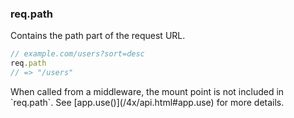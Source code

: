 <h3 id='req.path'>req.path</h3>

Contains the path part of the request URL.

```js
// example.com/users?sort=desc
req.path
// => "/users"
```

<div class="doc-box doc-info" markdown="1">
When called from a middleware, the mount point is not included in `req.path`. See [app.use()](/4x/api.html#app.use) for more details.
</div>
